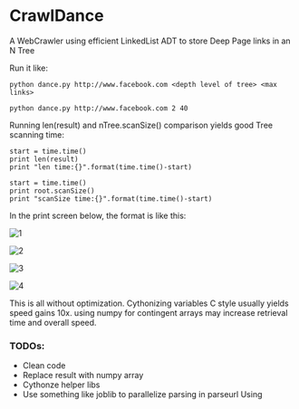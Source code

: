 # CrawlDance
A WebCrawler using efficient LinkedList ADT to store Deep Page links in an N Tree

Run it like:

```
python dance.py http://www.facebook.com <depth level of tree> <max links>
```

```
python dance.py http://www.facebook.com 2 40
```

Running len(result) and nTree.scanSize() comparison yields good Tree scanning time:

```
start = time.time()
print len(result)
print "len time:{}".format(time.time()-start)

start = time.time()
print root.scanSize()
print "scanSize time:{}".format(time.time()-start)
```

In the print screen below, the format is like this:

<result count>
<len time>
<Tree scan count>
<scan time>

![1](http://picpaste.com/pics/raGGw8nW.1436088103.png)

![2](http://picpaste.com/pics/Pukod5f7.1436088005.png)

![3](http://picpaste.com/pics/DaMgo0kq.1436088116.png)

![4](http://picpaste.com/pics/py9F6Mse.1436088317.png)

This is all without optimization.
Cythonizing variables C style usually yields speed gains 10x. using numpy for  contingent arrays may increase retrieval time and overall speed.

### TODOs:
 - Clean code
 - Replace result with numpy array
 - Cythonze helper libs
 - Use something like joblib to parallelize parsing in parseurl
Using 


